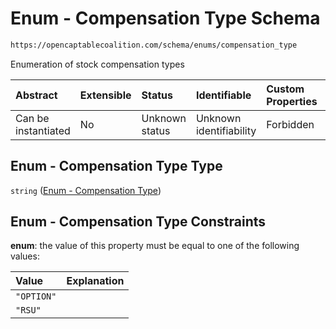 # Enum - Compensation Type Schema

```txt
https://opencaptablecoalition.com/schema/enums/compensation_type
```

Enumeration of stock compensation types

| Abstract            | Extensible | Status         | Identifiable            | Custom Properties | Additional Properties | Access Restrictions | Defined In                                                                                             |
| :------------------ | :--------- | :------------- | :---------------------- | :---------------- | :-------------------- | :------------------ | :----------------------------------------------------------------------------------------------------- |
| Can be instantiated | No         | Unknown status | Unknown identifiability | Forbidden         | Allowed               | none                | [CompensationType.schema.json](../../schema/enums/CompensationType.schema.json "open original schema") |

## Enum - Compensation Type Type

`string` ([Enum - Compensation Type](compensationtype.md))

## Enum - Compensation Type Constraints

**enum**: the value of this property must be equal to one of the following values:

| Value      | Explanation |
| :--------- | :---------- |
| `"OPTION"` |             |
| `"RSU"`    |             |
